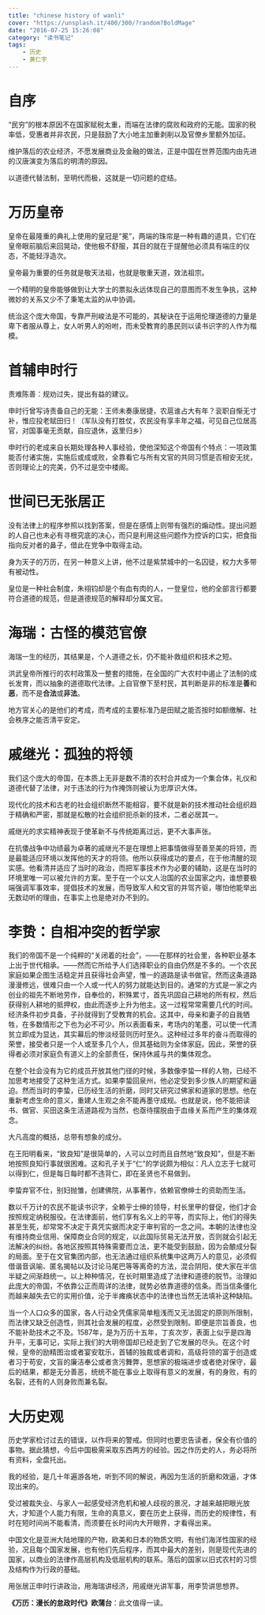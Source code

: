 ```yaml
---
title: "chinese history of wanli"
cover: "https://unsplash.it/400/300/?random?BoldMage"
date: "2016-07-25 15:26:08"
category: "读书笔记"
tags:
    - 历史
    - 黄仁宇
---
```

# 自序

“民穷”的根本原因不在国家赋税太重，而端在法律的腐败和政府的无能。国家的税率低，受惠者并非农民，只是鼓励了大小地主加重剥削以及官僚乡里额外加征。

维护落后的农业经济，不愿发展商业及金融的做法，正是中国在世界范围内由先进的汉唐演变为落后的明清的原因。

以道德代替法制，至明代而极，这就是一切问题的症结。

# 万历皇帝

皇帝在最隆重的典礼上使用的皇冠是“冕”，两端的珠帘是一种有趣的道具，它们在皇帝眼前脑后来回晃动，使他极不舒服，其目的就在于提醒他必须具有端庄的仪态，不能轻浮造次。

皇帝最为重要的任务就是敬天法祖，也就是敬重天道，效法祖宗。

一个精明的皇帝能够做到让大学士的票拟永远体现自己的意图而不发生争执，这种微妙的关系又少不了秉笔太监的从中协调。

统治这个庞大帝国，专靠严刑峻法是不可能的，其秘诀在于运用伦理道德的力量是卑下者服从尊上，女人听男人的吩咐，而未受教育的愚民则以读书识字的人作为楷模。

# 首辅申时行

责难陈善：规劝过失，提出有益的建议。

申时行曾写诗责备自己的无能：王师未奏康居捷，农扈谁占大有年？衮职自惭无寸补，惟应投老赋田归！（军队没有打胜仗，农民没有享丰年之福，可见自己位居高官，对国事毫无贡献，自应退休，返里归乡）

申时行的老成来自长期处理各种人事经验，使他深知这个帝国有个特点：一项政策能否付诸实施，实施后或成或败，全靠看它与所有文官的共同习惯是否相安无扰，否则理论上的完美，仍不过是空中楼阁。

# 世间已无张居正

没有法律上的程序参照以找到答案，但是在感情上则带有强烈的煽动性。提出问题的人自己也未必有寻根究底的决心，而只是利用这些问题作为控诉的口实，把食指指向反对者的鼻子，借此在党争中取得主动。

身为天子的万历，在另一种意义上讲，他不过是紫禁城中的一名囚徒，权力大多带有被动性。

皇位是一种社会制度，朱祤钧却是个有血有肉的人，一登皇位，他的全部言行都要符合道德的规范，但是道德规范的解释却分属文官。

# 海瑞：古怪的模范官僚

海瑞一生的经历，其结果是，个人道德之长，仍不能补救组织和技术之短。

洪武皇帝所推行的农村政策及一整套的措施，在全国的广大农村中遏止了法制的成长发育，而以抽象的道德取代法律。上自官僚下至村民，其判断是非的标准是**善**和**恶**，而不是**合法**或**非法**。

地方官关心的是他们的考成，而考成的主要标准乃是田赋之能否按时如额缴解、社会秩序之能否清平安定。

# 戚继光：孤独的将领

我们这个庞大的帝国，在本质上无非是数不清的农村合并成为一个集合体，礼仪和道德代替了法律，对于违法的行为作掩饰则被认为忠厚识大体。

现代化的技术和古老的社会组织断然不能相容，要不就是新的技术推动社会组织趋于精确和严密，那就是松散的社会组织扼杀新的技术，二者必居其一。

戚继光的求实精神表现于使革新不与传统距离过远，更不大事声张。

在抗倭战争中功绩最为卓著的戚继光不是在理想上把事情做得至善至美的将领，而是最能适应环境以发挥他的天才的将领。他所以获得成功的要点，在于他清醒的现实感。他看清并适应了当时的政治，而把军事技术作为必要的辅助，这是在当时的环境里唯一可以被允许的方案。至于在一个以文人治国的农业国家之内，谁想要极端强调军事效率，提倡技术的发展，而导致军人和文官的并驾齐驱，哪怕他能举出无数动听的理由，在事实上也是绝对办不到的。

# 李贽：自相冲突的哲学家

我们的帝国不是一个纯粹的“关闭着的社会”，——在那样的社会里，各种职业基本上出于世代相承。——然而它所给予人们选择职业的自由仍然是不多的。一个农民家庭如果企图生活稳定并且获得社会声望，惟一的道路是读书做官。然而这条道路漫漫修远，很难只由一个人或一代人的努力就能达到目的。通常的方式是一家之内创业的祖先不断地劳作，自奉俭的，积殊累寸，首先巩固自己耕地的所有权，然后获得别人耕地的抵押权，由此而逐步上升为他主。这一过程常常需要几代的时间。经济条件初步具备，子孙就得到了受教育的机会。这其中，母亲和妻子的自我牺牲，在多数情形之下也为必不可少。所以表面看来，考场内的笔墨，可以使一代清贫立即成为显达，其实幕后的惨淡经营则历时至久。这种经过多年的奋斗而取得的荣誉，接受者只是一个人或至多几个人，但其基础则为全体家庭。因此，荣誉的获得者必须对家庭负有道义上的全部责任，保持休戚与共的集体观念。

在整个社会没有为它的成员开放其他门径的时候，多数像李蛰一样的人物，已经不加思考地接受了这种生活方式。如果李蛰回泉州，他必定受到多少族人的期望和逼迫。然而当时的李蛰，已历经生活的折磨，同时又研究过佛家和道家的思想。他在重新考虑生命的意义，重建人生观之余不能再墨守成规。也就是说，他不能把读书、做官、买田这条生活道路视为当然，也亟待摆脱由于血缘关系而产生的集体观念。

大凡高度的概括，总带有想象的成分。

在王阳明看来，“致良知”是很简单的，人可以立时而且自然地“致良知”，但是不断地按照良知行事就很困难。这和孔子关于“仁”的学说颇为相似：凡人立志于七就可以得到仁，但是每日每时都不违背仁，即在圣贤也不易做到。

李蛰弃官不仕，别妇抛雏，创建佛院，从事著作，依赖官僚绅士的资助而生活。

数以千万计的农民不能读书识字，全赖乎士绅的领导，村长里甲的督促，他们才会按照规定纳税服役。在法律面前，他们享有名义上的平等，而实际上，他们的得失甚至生死，却常常不决定于真凭实据而决定于审判官的一念之间。本朝的法律也没有维持商业信用、保障商业合同的规定，以此国际贸易无法开放，否则就会引起无法解决的纠纷。各地区按照其特殊需要而立法，更不能受到鼓励，因为会酿成分裂的局面。至于在文官集团内部，也无法通过组织系统集中这两万人的意见，必须假借谐音讽喻、匿名揭帖以及讨论马尾巴等等离奇的方法，混合阴阳，使大家在半信半疑之间渐趋统一。以上种种情况，在长时期里造成了法律和道德的脱节。治理如此庞大的帝国，不依靠公正而周详的法律，就势必依靠道德的信条。而当信条僵化而越来越失去它的实用价值，沦于半瘫痪状态中的法律也当然无法填补这种缺陷。

当一个人口众多的国家，各人行动全凭儒家简单粗浅而又无法固定的原则所限制，而法律又缺乏创造性，则其社会发展的程度，必然受到限制。即便是宗旨善良，也不能补助技术之不及。1587年，是为万历十五年，丁亥次岁，表面上似乎是四海升平，无事可记，实际上我们的大明帝国却已经走到了它发展的尽头。在这个时候，皇帝的励精图治或者宴安耽乐，首辅的独裁或者调和，高级将领的富于创造或者习于苟安，文盲的廉洁奉公或者贪污舞弊，思想家的极端进步或者绝对保守，最后的结果，都是无分善恶，统统不能在事业上取得有意义的发展，有的身败，有的名裂，还有的人则身败而兼名裂。

# 大历史观

历史学家检讨过去的错误，以作将来的警戒。但同时也要忠告读者，保全有价值的事物。据此猜想，今后中国极需采取东西两方的经验。因之作历史的人，务必将所有资料，全盘托出。

我的经验，是几十年遍游各地，听到不同的解说，再因为生活的折磨和效逼，才体现出来的。

受过被裁失业、与家人一起感受经济危机和被人歧视的景况，才越来越把眼光放大，才知道个人能力有限，生命的真意义，要在历史上获得，而历史的规律性，有时在短时间尚不能看清，而须要在长时间内大开眼界，才看得出来。

中国文化是亚洲大陆地理的产物，欧美和日本的物质文明，有他们海洋性国家的经验，况且每个国家发展，也有他们先后程序，而其中最大的差别，则是现代先进的国家，以商业的法律作高层机构及低层机构的联系。落后的国家以旧式农村的习惯及结构作为行政的基础。

用张居正申时行讲政治，用海瑞讲经济，用戚继光讲军事，用李贽讲思想界。

**《万历：漫长的怠政时代》欧蒲台**：此文值得一读。

